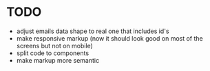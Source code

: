 # TODO
* adjust emails data shape to real one that includes id's 
* make responsive markup (now it should look good on most of the screens but not on mobile)
* split code to components
* make markup more semantic
